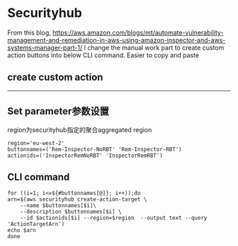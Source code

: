 # Securityhub
From this blog, 
https://aws.amazon.com/blogs/mt/automate-vulnerability-management-and-remediation-in-aws-using-amazon-inspector-and-aws-systems-manager-part-1/
I change the manual work part to create custom action buttons into below CLI command. Easier to copy and paste
## create custom action
-----------------------------------------------------------------------
## Set parameter参数设置
region为securityhub指定的聚合aggregated region
```
region='eu-west-2'
buttonnames=('Rem-Inspector-NoRBT' 'Rem-Inspector-RBT')
actionids=('InspectorRemNoRBT' 'InspectorRemRBT')

```

## CLI command 
```
for ((i=1; i<=${#buttonnames[@]}; i++));do
arn=$(aws securityhub create-action-target \
    --name $buttonnames[$i]\
    --description $buttonnames[$i] \
    --id $actionids[$i] --region=$region  --output text --query 'ActionTargetArn')
echo $arn
done
```


